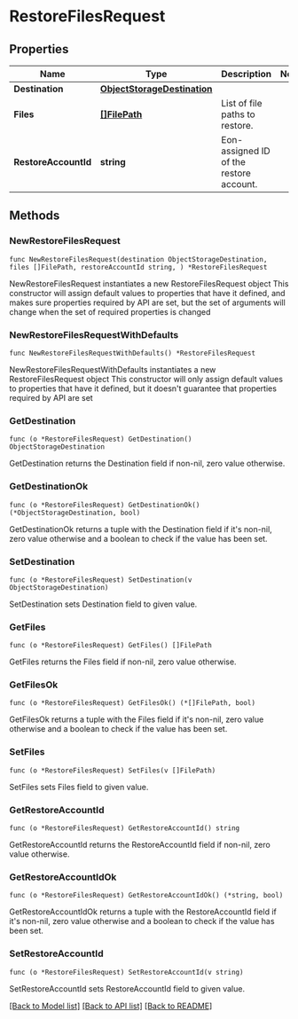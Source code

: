 # RestoreFilesRequest

## Properties

Name | Type | Description | Notes
------------ | ------------- | ------------- | -------------
**Destination** | [**ObjectStorageDestination**](ObjectStorageDestination.md) |  | 
**Files** | [**[]FilePath**](FilePath.md) | List of file paths to restore. | 
**RestoreAccountId** | **string** | Eon-assigned ID of the restore account. | 

## Methods

### NewRestoreFilesRequest

`func NewRestoreFilesRequest(destination ObjectStorageDestination, files []FilePath, restoreAccountId string, ) *RestoreFilesRequest`

NewRestoreFilesRequest instantiates a new RestoreFilesRequest object
This constructor will assign default values to properties that have it defined,
and makes sure properties required by API are set, but the set of arguments
will change when the set of required properties is changed

### NewRestoreFilesRequestWithDefaults

`func NewRestoreFilesRequestWithDefaults() *RestoreFilesRequest`

NewRestoreFilesRequestWithDefaults instantiates a new RestoreFilesRequest object
This constructor will only assign default values to properties that have it defined,
but it doesn't guarantee that properties required by API are set

### GetDestination

`func (o *RestoreFilesRequest) GetDestination() ObjectStorageDestination`

GetDestination returns the Destination field if non-nil, zero value otherwise.

### GetDestinationOk

`func (o *RestoreFilesRequest) GetDestinationOk() (*ObjectStorageDestination, bool)`

GetDestinationOk returns a tuple with the Destination field if it's non-nil, zero value otherwise
and a boolean to check if the value has been set.

### SetDestination

`func (o *RestoreFilesRequest) SetDestination(v ObjectStorageDestination)`

SetDestination sets Destination field to given value.


### GetFiles

`func (o *RestoreFilesRequest) GetFiles() []FilePath`

GetFiles returns the Files field if non-nil, zero value otherwise.

### GetFilesOk

`func (o *RestoreFilesRequest) GetFilesOk() (*[]FilePath, bool)`

GetFilesOk returns a tuple with the Files field if it's non-nil, zero value otherwise
and a boolean to check if the value has been set.

### SetFiles

`func (o *RestoreFilesRequest) SetFiles(v []FilePath)`

SetFiles sets Files field to given value.


### GetRestoreAccountId

`func (o *RestoreFilesRequest) GetRestoreAccountId() string`

GetRestoreAccountId returns the RestoreAccountId field if non-nil, zero value otherwise.

### GetRestoreAccountIdOk

`func (o *RestoreFilesRequest) GetRestoreAccountIdOk() (*string, bool)`

GetRestoreAccountIdOk returns a tuple with the RestoreAccountId field if it's non-nil, zero value otherwise
and a boolean to check if the value has been set.

### SetRestoreAccountId

`func (o *RestoreFilesRequest) SetRestoreAccountId(v string)`

SetRestoreAccountId sets RestoreAccountId field to given value.



[[Back to Model list]](../README.md#documentation-for-models) [[Back to API list]](../README.md#documentation-for-api-endpoints) [[Back to README]](../README.md)



